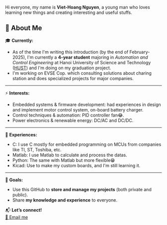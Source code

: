 Hi everyone, my name is **Viet-Hoang Nguyen**, a young man who loves learning new things and creating interesting and useful stuffs.


## 👋 About Me   
🎓 **Currently:**  
- As of the time I'm writing this introduction (by the end of February-2025), I'm currently a **4-year student** majoring in *Automation and Control Engineering* at Hanoi University of Science and Technology ([HUST](https://hust.edu.vn/)) and I'm doing on my graduation project.
- I'm working on EVSE Cop. which consulting solutions about charing station and does specialized projects for major companies.

---

⚡ **Interests:**  
- Embedded systems & firmware development: had experiences in design and implement motor control system, on-board battery charger.  
- Control techniques & automation: PID controller fan😂. 
- Power electronics & renewable energy: DC/AC and DC/DC.

---

🤖 **Experiences:**
- C: I use C mostly for embedded programming on MCUs from companies like TI, ST, Toshiba, etc.   
- Matlab: I use Matlab to calculate and process the datas. 
- Python: The same with Matlab but more flexible😁
- Kicad: Use to make my custom boards, and I'm still learning it. 
---

🎯 **Goals:**  
- Use this GitHub to **store and manage my projects** (both private and public).  
- Share **my knowledge and experience** to everyone.  

📬 **Let’s connect!**  
[📧 Email me](mailto:hoangnguyen2k30804@gmail.com)  
